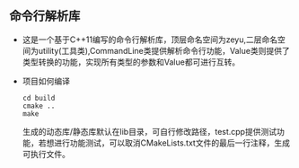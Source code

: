 ## 命令行解析库

* 这是一个基于C++11编写的命令行解析库，顶层命名空间为zeyu,二层命名空间为utility(工具类),CommandLine类提供解析命令行功能，Value类则提供了类型转换的功能，实现所有类型的参数和Value都可进行互转。

* 项目如何编译

  ``` Linux
  cd build
  cmake ..
  make
  ```

  生成的动态库/静态库默认在lib目录，可自行修改路径，test.cpp提供测试功能，若想进行功能测试，可以取消CMakeLists.txt文件的最后一行注释，生成可执行文件。
